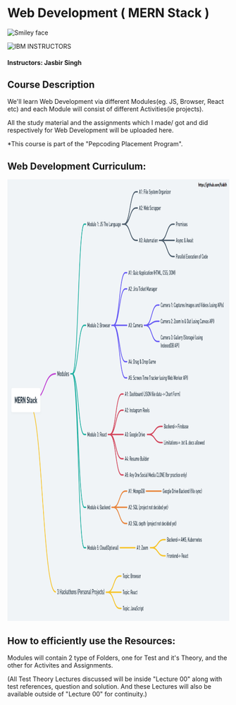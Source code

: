 # Web Development ( MERN Stack )

<img src="https://www.pepcoding.com/images/logo.png" alt="Smiley face" height="300" width="300">

![IBM](http://i.imgur.com/Qktqnu1.png) INSTRUCTORS
#### Instructors: Jasbir Singh

## Course Description
<p>We'll learn Web Development via different Modules(eg. JS, Browser, React etc) and each Module will consist of different Activities(ie projects).

All the study material and the assignments which I made/ got and did respectively for Web Development will be uploaded here.</p>

*This course is part of the "Pepcoding Placement Program".

## Web Development Curriculum:

<img src="raw/images/flow.png" alt="Smiley face" height="1000" width="1200">


## How to efficiently use the Resources:

<p> Modules will contain 2 type of Folders, one for Test and it's Theory, and the other for Activites and Assignments. </p>
<p> (All Test Theory Lectures discussed will be inside "Lecture 00" along with test references, question and solution. And these Lectures will also be available outside of "Lecture 00" for continuity.) </p>

